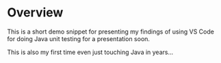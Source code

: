 # Overview
This is a short demo snippet for presenting my findings of using VS Code for doing 
Java unit testing for a presentation soon.

This is also my first time even just touching Java in years...